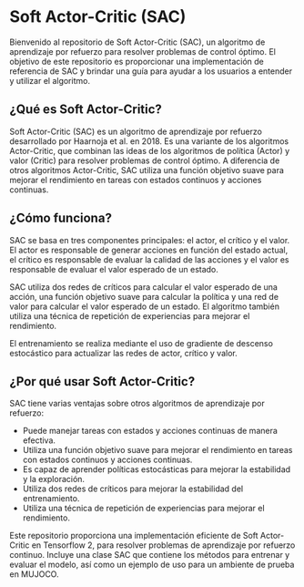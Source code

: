 # **Soft Actor-Critic (SAC)**
Bienvenido al repositorio de Soft Actor-Critic (SAC), un algoritmo de aprendizaje por refuerzo para resolver problemas de control óptimo. El objetivo de este repositorio es proporcionar una implementación de referencia de SAC y brindar una guía para ayudar a los usuarios a entender y utilizar el algoritmo.

## **¿Qué es Soft Actor-Critic?**
Soft Actor-Critic (SAC) es un algoritmo de aprendizaje por refuerzo desarrollado por Haarnoja et al. en 2018. Es una variante de los algoritmos Actor-Critic, que combinan las ideas de los algoritmos de política (Actor) y valor (Critic) para resolver problemas de control óptimo. A diferencia de otros algoritmos Actor-Critic, SAC utiliza una función objetivo suave para mejorar el rendimiento en tareas con estados continuos y acciones continuas.

## **¿Cómo funciona?**
SAC se basa en tres componentes principales: el actor, el crítico y el valor. El actor es responsable de generar acciones en función del estado actual, el crítico es responsable de evaluar la calidad de las acciones y el valor es responsable de evaluar el valor esperado de un estado.

SAC utiliza dos redes de críticos para calcular el valor esperado de una acción, una función objetivo suave para calcular la política y una red de valor para calcular el valor esperado de un estado. El algoritmo también utiliza una técnica de repetición de experiencias para mejorar el rendimiento.

El entrenamiento se realiza mediante el uso de gradiente de descenso estocástico para actualizar las redes de actor, crítico y valor.

## **¿Por qué usar Soft Actor-Critic?**
SAC tiene varias ventajas sobre otros algoritmos de aprendizaje por refuerzo:

- Puede manejar tareas con estados y acciones continuas de manera efectiva.
- Utiliza una función objetivo suave para mejorar el rendimiento en tareas con estados continuos y acciones continuas.
- Es capaz de aprender políticas estocásticas para mejorar la estabilidad y la exploración.
- Utiliza dos redes de críticos para mejorar la estabilidad del entrenamiento.
- Utiliza una técnica de repetición de experiencias para mejorar el rendimiento.


Este repositorio proporciona una implementación eficiente de Soft Actor-Critic en Tensorflow 2, para resolver problemas de aprendizaje por refuerzo continuo. Incluye una clase SAC que contiene los métodos para entrenar y evaluar el modelo, así como un ejemplo de uso para un ambiente de prueba en MUJOCO.